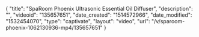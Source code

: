 {
    "title": "SpaRoom Phoenix Ultrasonic Essential Oil Diffuser",
    "description": "",
    "videoid": "135657651",
    "date_created": "1514572966",
    "date_modified": "1532454070",
    "type": "captivate",
    "layout": "video",
    "url": "\/v\/sparoom-phoenix-1062130936-mp4\/135657651"
}